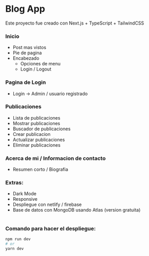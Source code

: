 # Blog App

Este proyecto fue creado con Next.js + TypeScript + TailwindCSS

### Inicio
- Post mas vistos
- Pie de pagina
- Encabezado 
    - Opciones de menu
    - Login / Logout

### Pagina de Login
- Login -> Admin / usuario registrado

### Publicaciones
- Lista de publicaciones 
- Mostrar publicaciones
- Buscador de publicaciones
- Crear publicacion
- Actualizar publicaciones
- Eliminar publicaciones

### Acerca de mi / Informacion de contacto
- Resumen corto / Biografia

### Extras: 
- Dark Mode
- Responsive
- Despliegue con netlify / firebase
- Base de datos con MongoDB usando Atlas (version gratuita)
#
### Comando para hacer el despliegue:

```bash
npm run dev
# or
yarn dev
```